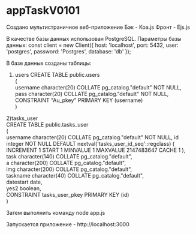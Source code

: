 # appTaskV0101
Создано мультистраничное веб-приложение
Бэк - Koa.js
Фронт - Ejs.js

В качестве базы данных использован PostgreSQL.
Параметры базы данных: const client = new Client({ host: 'localhost', port: 5432, user: 'postgres', password: 'Postgres', database: 'db' }); 

В базе данных созданы таблицы: 
1) users 
CREATE TABLE public.users  
(  
    username character(20) COLLATE pg_catalog."default" NOT NULL,  
    pass character(20) COLLATE pg_catalog."default" NOT NULL,  
    CONSTRAINT "Au_pkey" PRIMARY KEY (username)  
)    

2)tasks_user  
CREATE TABLE public.tasks_user  
(  
    username character(20) COLLATE pg_catalog."default" NOT NULL, 
    id integer NOT NULL DEFAULT nextval('tasks_user_id_seq'::regclass) ( INCREMENT 1 START 1 MINVALUE 1 MAXVALUE 2147483647 CACHE 1 ),  
    task character(140) COLLATE pg_catalog."default",  
    a character(200) COLLATE pg_catalog."default",  
    img character(200) COLLATE pg_catalog."default",  
    taskname character(40) COLLATE pg_catalog."default",  
    datestart date,  
    yes2 boolean,  
    CONSTRAINT tasks_user_pkey PRIMARY KEY (id)  
)  

Затем выполнить команду
node app.js

Запускается приложение - http://localhost:3000
